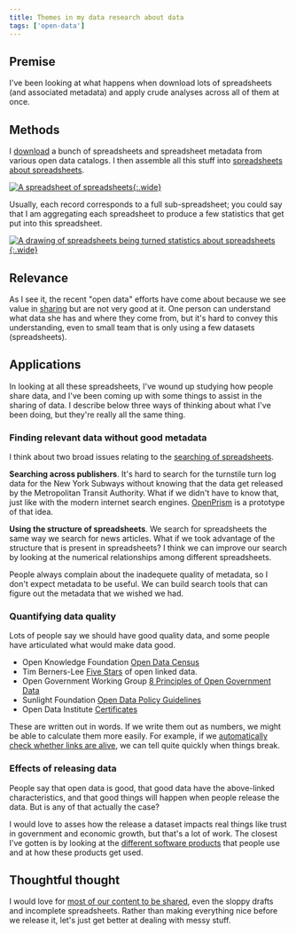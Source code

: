 ```yaml
---
title: Themes in my data research about data
tags: ['open-data']
---
```

## Premise
I've been looking at what happens when download lots of spreadsheets
(and associated metadata) and apply crude analyses across all of them
at once.

## Methods
I [download](/!/better-datasets-about-open-data/)
a bunch of spreadsheets and spreadsheet metadata from various
open data catalogs.
I then assemble all this stuff into 
[spreadsheets about spreadsheets](/!/better-datasets-about-open-data/).

[![A spreadsheet of spreadsheets](/!/dataset-as-datapoint/spreadsheet-spreadsheet.png){:.wide}](/!/dataset-as-datapoint)

Usually, each record corresponds to a full sub-spreadsheet; you could say
that I am aggregating each spreadsheet to produce a few statistics that
get put into this spreadsheet.

[![A drawing of spreadsheets being turned statistics about spreadsheets](/!/dataset-as-datapoint/dataset-features.jpg){:.wide}](/!/dataset-as-datapoint)

## Relevance
As I see it, the recent "open data" efforts have come about because we see
value in [sharing](/!/what-is-open-data/) but are not very good at it.
One person can understand what data she has and where they come from, but it's
hard to convey this understanding, even to small team that is only using a few
datasets (spreadsheets).

## Applications
In looking at all these spreadsheets, I've wound up studying how people share
data, and I've been coming up with some things to assist in the sharing of
data. I describe below three ways of thinking about what I've been doing, but
they're really all the same thing.

### Finding relevant data without good metadata
I think about two broad issues relating to the
[searching of spreadsheets](/!/searching-data-tables).

**Searching across publishers**.
It's hard to search for the turnstile turn log data for the New York Subways
without knowing that the data get released by the Metropolitan Transit Authority.
What if we didn't have to know that, just like with the modern internet search
engines. [OpenPrism](http://openprism.thomaslevine.com) is a prototype of that idea.

**Using the structure of spreadsheets**.
We search for spreadsheets the same way we search for news articles. What if
we took advantage of the structure that is present in spreadsheets? I think we
can improve our search by looking at the numerical relationships among different
spreadsheets. 

People always complain about the inadequete quality of metadata, so I don't
expect metadata to be useful. We can build search tools that can figure out
the metadata that we wished we had.

### Quantifying data quality
Lots of people say we should have good quality data, and some people have
articulated what would make data good.

* Open Knowledge Foundation [Open Data Census](http://census.okfn.org/)
* Tim Berners-Lee [Five Stars](http://inkdroid.org/journal/2010/06/04/the-5-stars-of-open-linked-data/) of open linked data.
    <!-- http://opendata.stackexchange.com/a/529 -->
* Open Government Working Group [8 Principles of Open Government Data](http://www.opengovdata.org/home/8principles)
* Sunlight Foundation [Open Data Policy Guidelines](http://sunlightfoundation.com/opendataguidelines/)
* Open Data Institute [Certificates](https://certificates.theodi.org/)

These are written out in words. If we write them out as numbers, we might be
able to calculate them more easily. For example, if we
[automatically check whether links are alive](http://thomaslevine.com/!/zombie-links/),
we can tell quite quickly when things break.

### Effects of releasing data
People say that open data is good, that good data have the above-linked
characteristics, and that good things will happen when people release the
data. But is any of that actually the case?

I would love to asses how the release a dataset impacts real things like
trust in government and economic growth, but that's a lot of work. The closest
I've gotten is by looking at the
[different software products](/!/socrata-products/) that people use and at
how these products get used.

## Thoughtful thought
I would love for [most of our content to be shared](/!/openprism/), even the
sloppy drafts and incomplete spreadsheets. Rather than making everything nice
before we release it, let's just get better at dealing with messy stuff.
